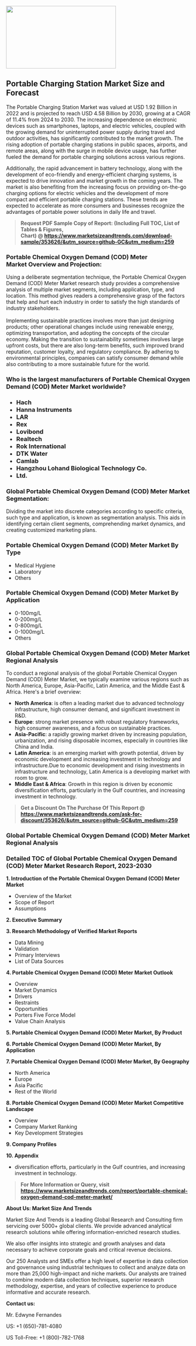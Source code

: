 <p><img class="alignnone size-medium wp-image-20088" src="https://ffe5etoiles.com/wp-content/uploads/2024/12/MST1-300x171.png" alt="" width="300" height="171" /></p><h2>Portable Charging Station Market Size and Forecast</h2><p>The Portable Charging Station Market was valued at USD 1.92 Billion in 2022 and is projected to reach USD 4.58 Billion by 2030, growing at a CAGR of 11.4% from 2024 to 2030. The increasing dependence on electronic devices such as smartphones, laptops, and electric vehicles, coupled with the growing demand for uninterrupted power supply during travel and outdoor activities, has significantly contributed to the market growth. The rising adoption of portable charging stations in public spaces, airports, and remote areas, along with the surge in mobile device usage, has further fueled the demand for portable charging solutions across various regions.</p><p>Additionally, the rapid advancement in battery technology, along with the development of eco-friendly and energy-efficient charging systems, is expected to drive innovation and market growth in the coming years. The market is also benefiting from the increasing focus on providing on-the-go charging options for electric vehicles and the development of more compact and efficient portable charging stations. These trends are expected to accelerate as more consumers and businesses recognize the advantages of portable power solutions in daily life and travel.</p></p><blockquote id="" class=""><strong>Request PDF Sample Copy of Report: (Including Full TOC, List of Tables &amp; Figures, Chart)&nbsp;@&nbsp;<strong><a href="https://www.marketsizeandtrends.com/download-sample/353626/&utm_source=github-GC&utm_medium=259" target="_blank">https://www.marketsizeandtrends.com/download-sample/353626/&utm_source=github-GC&utm_medium=259</a></strong></strong></blockquote><h3 id="" class="">Portable Chemical Oxygen Demand (COD) Meter Market&nbsp;Overview and Projection:</h3><p id="" class="">Using a deliberate segmentation technique, the Portable Chemical Oxygen Demand (COD) Meter Market research study provides a comprehensive analysis of multiple market segments, including application, type, and location. This method gives readers a comprehensive grasp of the factors that help and hurt each industry in order to satisfy the high standards of industry stakeholders. <br /> <br />Implementing sustainable practices involves more than just designing products; other operational changes include using renewable energy, optimizing transportation, and adopting the concepts of the circular economy. Making the transition to sustainability sometimes involves large upfront costs, but there are also long-term benefits, such improved brand reputation, customer loyalty, and regulatory compliance. By adhering to environmental principles, companies can satisfy consumer demand while also contributing to a more sustainable future for the world.</p><h3 id="" class="">Who is the largest manufacturers of&nbsp;Portable Chemical Oxygen Demand (COD) Meter Market worldwide?</h3><h3 class=""><p><ul><li>Hach </li><li> Hanna Instruments </li><li> LAR </li><li> Rex </li><li> Lovibond </li><li> Realtech </li><li> Rok International </li><li> DTK Water </li><li> Camlab </li><li> Hangzhou Lohand Biological Technology Co. </li><li> Ltd.</li></ul></p></h3><h3 id="" class="">Global&nbsp;Portable Chemical Oxygen Demand (COD) Meter Market Segmentation:</h3><p id="" class="">Dividing the market into discrete categories according to specific criteria, such type and application, is known as segmentation analysis. This aids in identifying certain client segments, comprehending market dynamics, and creating customized marketing plans.</p><h3 id="" class="">Portable Chemical Oxygen Demand (COD) Meter Market&nbsp;By Type</h3><p><p><ul><li>Medical Hygiene</li><li> Laboratory</li><li> Others</p></li></ul></p></p><h3 id="" class="">Portable Chemical Oxygen Demand (COD) Meter Market&nbsp;By Application</h3><p class=""><p><ul><li>0-100mg/L</li><li> 0-200mg/L</li><li> 0-800mg/L</li><li> 0-1000mg/L</li><li> Others</li></ul></p></p><h3 id="" class="">Global Portable Chemical Oxygen Demand (COD) Meter Market Regional Analysis</h3><p id="" class="">To conduct a regional analysis of the global Portable Chemical Oxygen Demand (COD) Meter Market, we typically examine various regions such as North America, Europe, Asia-Pacific, Latin America, and the Middle East &amp; Africa. Here's a brief overview:</p><ul><li><strong>North America</strong>: is often a leading market due to advanced technology infrastructure, high consumer demand, and significant investment in R&amp;D.</li><li><strong>Europe</strong>: strong market presence with robust regulatory frameworks, high consumer awareness, and a focus on sustainable practices.</li><li><strong>Asia-Pacific</strong>: a rapidly growing market driven by increasing population, urbanization, and rising disposable incomes, especially in countries like China and India.</li><li><strong>Latin America</strong>: is an emerging market with growth potential, driven by economic development and increasing investment in technology and infrastructure.Due to economic development and rising investments in infrastructure and technology, Latin America is a developing market with room to grow.</li><li><strong>Middle East &amp; Africa</strong>: Growth in this region is driven by economic diversification efforts, particularly in the Gulf countries, and increasing investment in technology.</li></ul><blockquote id="" class=""><strong>Get a Discount On The Purchase Of This Report @ <strong><a href="https://www.marketsizeandtrends.com/ask-for-discount/353626/&utm_source=github-GC&utm_medium=259" target="_blank">https://www.marketsizeandtrends.com/ask-for-discount/353626/&utm_source=github-GC&utm_medium=259</a></strong></strong></blockquote><h3 id="" class="">Global Portable Chemical Oxygen Demand (COD) Meter Market Regional Analysis</h3><h3 id="" class="">Detailed TOC of Global Portable Chemical Oxygen Demand (COD) Meter Market Research Report, 2023-2030</h3><p id="" class=""><strong>1. Introduction of the Portable Chemical Oxygen Demand (COD) Meter Market</strong></p><ul><li>Overview of the Market</li><li>Scope of Report</li><li>Assumptions</li></ul><p id="" class=""><strong>2. Executive Summary</strong></p><p id="" class=""><strong>3. Research Methodology of Verified Market Reports</strong></p><ul><li>Data Mining</li><li>Validation</li><li>Primary Interviews</li><li>List of Data Sources</li></ul><p id="" class=""><strong>4. Portable Chemical Oxygen Demand (COD) Meter Market Outlook</strong></p><ul><li>Overview</li><li>Market Dynamics</li><li>Drivers</li><li>Restraints</li><li>Opportunities</li><li>Porters Five Force Model</li><li>Value Chain Analysis</li></ul><p id="" class=""><strong>5. Portable Chemical Oxygen Demand (COD) Meter Market, By Product</strong></p><p id="" class=""><strong>6. Portable Chemical Oxygen Demand (COD) Meter Market, By Application</strong></p><p id="" class=""><strong>7. Portable Chemical Oxygen Demand (COD) Meter Market, By Geography</strong></p><ul><li>North America</li><li>Europe</li><li>Asia Pacific</li><li>Rest of the World</li></ul><p id="" class=""><strong>8. Portable Chemical Oxygen Demand (COD) Meter Market Competitive Landscape</strong></p><ul><li>Overview</li><li>Company Market Ranking</li><li>Key Development Strategies</li></ul><p id="" class=""><strong>9. Company Profiles</strong></p><p id="" class=""><strong>10. Appendix</strong></p><ul><li>diversification efforts, particularly in the Gulf countries, and increasing investment in technology.</li></ul><blockquote id="" class=""><strong>For More Information or Query, visit <strong><strong><a href="https://www.marketsizeandtrends.com/report/portable-chemical-oxygen-demand-cod-meter-market/" target="_blank">https://www.marketsizeandtrends.com/report/portable-chemical-oxygen-demand-cod-meter-market/</a></strong></strong></strong></blockquote><p id="" class=""><strong>About Us: Market Size And Trends</strong></p><p id="" class="">Market Size And Trends is a leading Global Research and Consulting firm servicing over 5000+ global clients. We provide advanced analytical research solutions while offering information-enriched research studies.</p><p id="" class="">We also offer insights into strategic and growth analyses and data necessary to achieve corporate goals and critical revenue decisions.</p><p id="" class="">Our 250 Analysts and SMEs offer a high level of expertise in data collection and governance using industrial techniques to collect and analyze data on more than 25,000 high-impact and niche markets. Our analysts are trained to combine modern data collection techniques, superior research methodology, expertise, and years of collective experience to produce informative and accurate research.</p><p id="" class=""><strong>Contact us:</strong></p><p id="" class="">Mr. Edwyne Fernandes</p><p id="" class="">US: +1 (650)-781-4080</p><p id="" class="">US Toll-Free: +1 (800)-782-1768</p>
